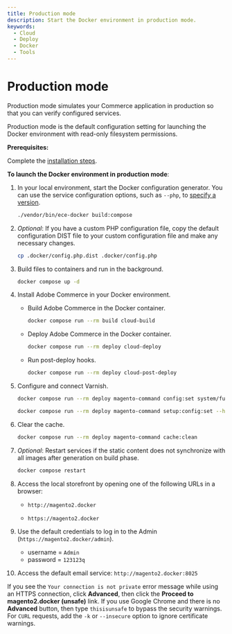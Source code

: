```yaml
---
title: Production mode
description: Start the Docker environment in production mode.
keywords:
  - Cloud
  - Deploy
  - Docker
  - Tools
---
```


# Production mode

Production mode simulates your Commerce application in production so that you can verify configured services.

Production mode is the default configuration setting for launching the Docker environment with read-only filesystem permissions.

**Prerequisites:**

Complete the [installation steps](../setup/initialize-docker.md).

**To launch the Docker environment in production mode**:

1. In your local environment, start the Docker configuration generator. You can use the service configuration options, such as `--php`, to [specify a version](../containers/index.md#service-configuration-options).

   ```bash
   ./vendor/bin/ece-docker build:compose
   ```

1. _Optional_: If you have a custom PHP configuration file, copy the default configuration DIST file to your custom configuration file and make any necessary changes.

   ```bash
   cp .docker/config.php.dist .docker/config.php
   ```

1. Build files to containers and run in the background.

   ```bash
   docker compose up -d
   ```

1. Install Adobe Commerce in your Docker environment.

   -  Build Adobe Commerce in the Docker container.

      ```bash
      docker compose run --rm build cloud-build
      ```

   -  Deploy Adobe Commerce in the Docker container.

      ```bash
      docker compose run --rm deploy cloud-deploy
      ```

   -  Run post-deploy hooks.

      ```bash
      docker compose run --rm deploy cloud-post-deploy
      ```

1. Configure and connect Varnish.

   ```bash
   docker compose run --rm deploy magento-command config:set system/full_page_cache/caching_application 2 --lock-env
   ```

   ```bash
   docker compose run --rm deploy magento-command setup:config:set --http-cache-hosts=varnish
   ```

1. Clear the cache.

   ```bash
   docker compose run --rm deploy magento-command cache:clean
   ```

1. _Optional_: Restart services if the static content does not synchronize with all images after generation on build phase.

   ```bash
   docker compose restart
   ```

1. Access the local storefront by opening one of the following URLs in a browser:

   -  `http://magento2.docker`

   -  `https://magento2.docker`

1. Use the default credentials to log in to the Admin (`https://magento2.docker/admin`).

   -  username = `Admin`
   -  password = `123123q`

1. Access the default email service: `http://magento2.docker:8025`

<InlineAlert variant="help" slots="text"/>

If you see the `Your connection is not private` error message while using an HTTPS connection, click **Advanced**, then click the **Proceed to magento2.docker (unsafe)** link. If you use Google Chrome and there is no **Advanced** button, then type `thisisunsafe` to bypass the security warnings. For `CURL` requests, add the `-k` or `--insecure` option to ignore certificate warnings.
